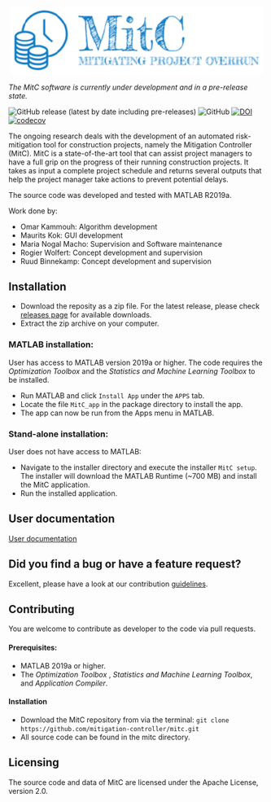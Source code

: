 <p align="center">
  <img width="500" src=doc/MitC_logo.png>
</p>

_The MitC software is currently under development and in a pre-release state._

![GitHub release (latest by date including pre-releases)](https://img.shields.io/github/v/release/mitigation-controller/mitc?include_prereleases)
![GitHub](https://img.shields.io/github/license/mitigation-controller/mitc)
[![DOI](https://zenodo.org/badge/DOI/10.5281/zenodo.4507337.svg)](https://doi.org/10.5281/zenodo.4507337)
[![codecov](https://codecov.io/gh/mitigation-controller/mitc/branch/dev/graph/badge.svg?token=9OZ7V9WWY2)](https://codecov.io/gh/mitigation-controller/mitc)

The ongoing research deals with the development of an automated risk-mitigation tool for construction projects, namely the Mitigation Controller (MitC). MitC is a state-of-the-art tool that can assist project managers to have a full grip on the progress of their running construction projects. It takes as input a complete project schedule and returns several outputs that help the project manager take actions to prevent potential delays. 

The source code was developed and tested with MATLAB R2019a.

Work done by:

* Omar Kammouh: Algorithm development
* Maurits Kok: GUI development
* Maria Nogal Macho: Supervision and Software maintenance
* Rogier Wolfert: Concept development and supervision
* Ruud Binnekamp: Concept development and supervision

## Installation
* Download the reposity as a zip file. For the latest release, please check [releases page](https://github.com/mitigation-controller/mitc/releases) for available downloads.
* Extract the zip archive on your computer.

### MATLAB installation:
User has access to MATLAB version 2019a or higher. The code requires the _Optimization Toolbox_ and the _Statistics and Machine Learning Toolbox_ to be installed.

* Run MATLAB and click `Install App` under the `APPS` tab. 
* Locate the file `MitC_app` in the package directory to install the app.
* The app can now be run from the Apps menu in MATLAB.

### Stand-alone installation:
User does not have access to MATLAB: 

* Navigate to the installer directory and execute the installer `MitC setup`. The installer will download the MATLAB Runtime (~700 MB) and install the MitC application.
* Run the installed application. 

## User documentation
[User documentation](https://github.com/mitigation-controller/mitc/tree/main/doc/User_Manual.md)

## Did you find a bug or have a feature request?
Excellent, please have a look at our contribution [guidelines](https://github.com/mitigation-controller/mitc/blob/dev/CONTRIBUTING.md).

## Contributing
You are welcome to contribute as developer to the code via pull requests. 
#### Prerequisites:
* MATLAB 2019a or higher.
* The _Optimization Toolbox_ , _Statistics and Machine Learning Toolbox_, and _Application Compiler_.

#### Installation
* Download the MitC repository from via the terminal:
`git clone https://github.com/mitigation-controller/mitc.git`
* All source code can be found in the mitc directory.

## Licensing
The source code and data of MitC are licensed under the Apache License, version 2.0. 
